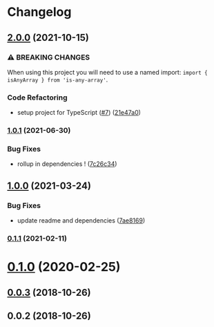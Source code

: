# Changelog

## [2.0.0](https://www.github.com/cheminfo/is-any-array/compare/v1.0.1...v2.0.0) (2021-10-15)


### ⚠ BREAKING CHANGES

When using this project you will need to use a named import: `import { isAnyArray } from 'is-any-array'`.

### Code Refactoring

* setup project for TypeScript ([#7](https://www.github.com/cheminfo/is-any-array/issues/7)) ([21e47a0](https://www.github.com/cheminfo/is-any-array/commit/21e47a02e36987208b5aa22906c1cbfee3322775))

### [1.0.1](https://www.github.com/cheminfo/is-any-array/compare/v1.0.0...v1.0.1) (2021-06-30)


### Bug Fixes

* rollup in dependencies ! ([7c26c34](https://www.github.com/cheminfo/is-any-array/commit/7c26c3416287c57eaeb9fc481fb2a7b107cfa984))

## [1.0.0](https://www.github.com/cheminfo/is-any-array/compare/v0.1.1...v1.0.0) (2021-03-24)


### Bug Fixes

* update readme and dependencies ([7ae8169](https://www.github.com/cheminfo/is-any-array/commit/7ae8169b1105bc9e3586f6a73315897326bb1bd4))

### [0.1.1](https://github.com/cheminfo-js/is-any-array/compare/v0.1.0...v0.1.1) (2021-02-11)

# [0.1.0](https://github.com/cheminfo-js/is-any-array/compare/v0.0.3...v0.1.0) (2020-02-25)



<a name="0.0.3"></a>
## [0.0.3](https://github.com/cheminfo-js/is-any-array/compare/v0.0.2...v0.0.3) (2018-10-26)



<a name="0.0.2"></a>
## 0.0.2 (2018-10-26)
